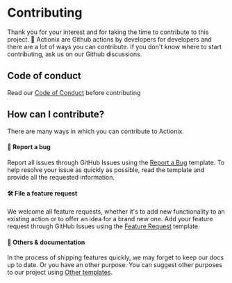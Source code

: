 # Contributing

Thank you for your interest and for taking the time to contribute to this project. 🙌 
Actionix are Github actions by developers for developers and there are a lot of ways you can contribute. 
If you don't know where to start contributing, ask us on our Github discussions. 

## Code of conduct

Read our [Code of Conduct](CODE_OF_CONDUCT.md) before contributing

## How can I contribute?

There are many ways in which you can contribute to Actionix.

#### 🐛 Report a bug
Report all issues through GitHub Issues using the [Report a Bug](https://github.com/actionix/get-email-by-username/issues/new?template=bug_report.md&title=Bug) template.
To help resolve your issue as quickly as possible, read the template and provide all the requested information.

#### 🛠 File a feature request
We welcome all feature requests, whether it's to add new functionality to an existing action or to offer an idea for a brand new one.
Add your feature request through GitHub Issues using the [Feature Request](https://github.com/actionix/get-email-by-username/issues/new?template=feature_request.md&title=Feature) template.

#### 📝 Others & documentation
In the process of shipping features quickly, we may forget to keep our docs up to date. Or you have an other purpose. You can suggest other purposes to our project using [Other templates](https://github.com/actionix/get-email-by-username/issues/new/choose).
